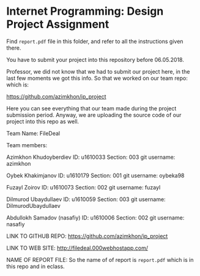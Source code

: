 # Internet Programming: Design Project Assignment

Find `report.pdf` file in this folder, and refer to all the instructions given there. 

You have to submit your project into this repository before 06.05.2018.

Professor, we did not know that we had to submit our project here, in the last few moments we got this info.
So that we worked on our team repo:
which is: 

https://github.com/azimkhon/ip_project

Here you can see everything that our team made during the project submission period.
Anyway, we are uploading the source code of our project into this repo as well.

Team Name: FileDeal

Team members:

Azimkhon Khudoyberdiev
ID: u1610033
Section: 003
git username: azimkhon

Oybek Khakimjanov
ID: u1610179
Section: 001
git username: oybeka98

Fuzayl Zoirov
ID: u1610073
Section: 002
git username: fuzayl

Dilmurod Ubaydullaev
ID: u1610059
Section: 003
git username: DilmurodUbaydullaev

Abdullokh Samadov (nasafiy)
ID: u1610006
Section: 002
git username: nasafiy

LINK TO GITHUB REPO:
https://github.com/azimkhon/ip_project

LINK TO WEB SITE:
http://filedeal.000webhostapp.com/

NAME OF REPORT FILE: 
So the name of of report is `report.pdf` which is in this repo and in eclass.